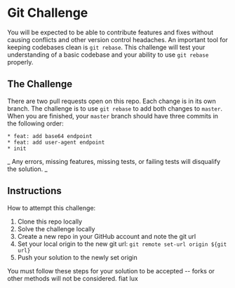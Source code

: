 # Git Challenge

You will be expected to be able to contribute features and fixes without causing conflicts and other version control headaches. An important tool for keeping codebases clean is `git rebase`. This challenge will test your understanding of a basic codebase and your ability to use `git rebase` properly.

## The Challenge

There are two pull requests open on this repo. Each change is in its own branch. The challenge is to use `git rebase` to add both changes to `master`. When you are finished, your `master` branch should have three commits in the following order:

```
* feat: add base64 endpoint
* feat: add user-agent endpoint
* init
```

_ Any errors, missing features, missing tests, or failing tests will disqualify the solution. _

## Instructions

How to attempt this challenge:

1) Clone this repo locally
2) Solve the challenge locally
3) Create a new repo in your GitHub account and note the git url
4) Set your local origin to the new git url: `git remote set-url origin ${git url}`
5) Push your solution to the newly set origin

You must follow these steps for your solution to be accepted -- forks or other methods will not be considered.
f i a t   l u x  
 